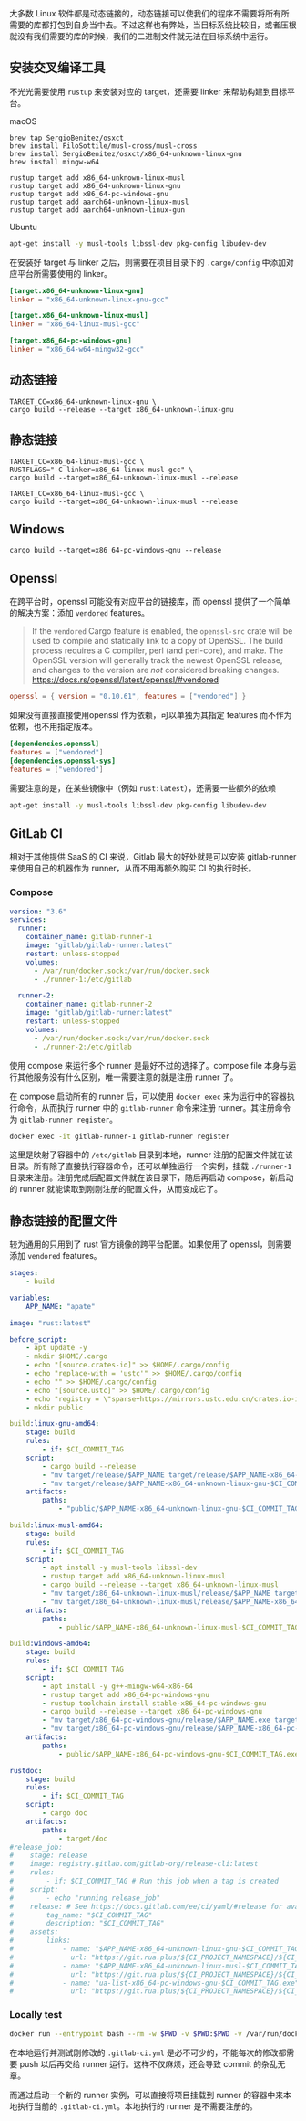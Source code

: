 大多数 Linux 软件都是动态链接的，动态链接可以使我们的程序不需要将所有所需要的库都打包到自身当中去。不过这样也有弊处，当目标系统比较旧，或者压根就没有我们需要的库的时候，我们的二进制文件就无法在目标系统中运行。

## 安装交叉编译工具

不光光需要使用 `rustup` 来安装对应的 target，还需要 linker 来帮助构建到目标平台。

macOS

```
brew tap SergioBenitez/osxct
brew install FiloSottile/musl-cross/musl-cross
brew install SergioBenitez/osxct/x86_64-unknown-linux-gnu
brew install mingw-w64
```

```
rustup target add x86_64-unknown-linux-musl
rustup target add x86_64-unknown-linux-gnu
rustup target add x86_64-pc-windows-gnu
rustup target add aarch64-unknown-linux-musl
rustup target add aarch64-unknown-linux-gun
```

Ubuntu

```bash
apt-get install -y musl-tools libssl-dev pkg-config libudev-dev
```

在安装好 target 与 linker 之后，则需要在项目目录下的 `.cargo/config` 中添加对应平台所需要使用的 linker。

```toml
[target.x86_64-unknown-linux-gnu]  
linker = "x86_64-unknown-linux-gnu-gcc"

[target.x86_64-unknown-linux-musl]
linker = "x86_64-linux-musl-gcc"

[target.x86_64-pc-windows-gnu]
linker = "x86_64-w64-mingw32-gcc"
```

## 动态链接

```
TARGET_CC=x86_64-unknown-linux-gnu \
cargo build --release --target x86_64-unknown-linux-gnu
```

## 静态链接

```
TARGET_CC=x86_64-linux-musl-gcc \
RUSTFLAGS="-C linker=x86_64-linux-musl-gcc" \
cargo build --target=x86_64-unknown-linux-musl --release
```

```
TARGET_CC=x86_64-linux-musl-gcc \
cargo build --target=x86_64-unknown-linux-musl --release
```

## Windows

```
cargo build --target=x86_64-pc-windows-gnu --release
```

## Openssl

在跨平台时，openssl 可能没有对应平台的链接库，而 openssl 提供了一个简单的解决方案：添加 `vendored` features。

> If the `vendored` Cargo feature is enabled, the `openssl-src` crate will be used to compile and statically link to a copy of OpenSSL. The build process requires a C compiler, perl (and perl-core), and make. The OpenSSL version will generally track the newest OpenSSL release, and changes to the version are _not_ considered breaking changes.
> https://docs.rs/openssl/latest/openssl/#vendored

```toml
openssl = { version = "0.10.61", features = ["vendored"] }
```

如果没有直接直接使用openssl 作为依赖，可以单独为其指定 features 而不作为依赖，也不用指定版本。

```toml
[dependencies.openssl]
features = ["vendored"]
[dependencies.openssl-sys]
features = ["vendored"]
```

需要注意的是，在某些镜像中（例如 `rust:latest`），还需要一些额外的依赖

```bash
apt-get install -y musl-tools libssl-dev pkg-config libudev-dev
```
## GitLab CI

相对于其他提供 SaaS 的 CI 来说，Gitlab 最大的好处就是可以安装 gitlab-runner 来使用自己的机器作为 runner，从而不用再额外购买 CI 的执行时长。
### Compose

```yml
version: "3.6"
services:
  runner:
    container_name: gitlab-runner-1
    image: "gitlab/gitlab-runner:latest"
    restart: unless-stopped
    volumes:
      - /var/run/docker.sock:/var/run/docker.sock
      - ./runner-1:/etc/gitlab

  runner-2:
    container_name: gitlab-runner-2
    image: "gitlab/gitlab-runner:latest"
    restart: unless-stopped
    volumes:
      - /var/run/docker.sock:/var/run/docker.sock
      - ./runner-2:/etc/gitlab
```

使用 compose 来运行多个 runner 是最好不过的选择了。compose file 本身与运行其他服务没有什么区别，唯一需要注意的就是注册 runner 了。

在 compose 启动所有的 runner 后，可以使用 `docker exec` 来为运行中的容器执行命令，从而执行 runner 中的 `gitlab-runner` 命令来注册 runner。其注册命令为 `gitlab-runner register`。

```bash
docker exec -it gitlab-runner-1 gitlab-runner register
```

这里是映射了容器中的 `/etc/gitlab` 目录到本地，runner 注册的配置文件就在该目录。所有除了直接执行容器命令，还可以单独运行一个实例，挂载 `./runner-1` 目录来注册。注册完成后配置文件就在该目录下，随后再启动 compose，新启动的 runner 就能读取到刚刚注册的配置文件，从而变成它了。

## 静态链接的配置文件

较为通用的只用到了 rust 官方镜像的跨平台配置。如果使用了 openssl，则需要添加 `vendored` features。

```YAML
stages:
    - build

variables:
    APP_NAME: "apate"

image: "rust:latest"

before_script:
    - apt update -y
    - mkdir $HOME/.cargo
    - echo "[source.crates-io]" >> $HOME/.cargo/config
    - echo "replace-with = 'ustc'" >> $HOME/.cargo/config
    - echo "" >> $HOME/.cargo/config
    - echo "[source.ustc]" >> $HOME/.cargo/config
    - echo "registry = \"sparse+https://mirrors.ustc.edu.cn/crates.io-index/\"" >> $HOME/.cargo/config
    - mkdir public

build:linux-gnu-amd64:
    stage: build
    rules:
        - if: $CI_COMMIT_TAG
    script:
        - cargo build --release
        - "mv target/release/$APP_NAME target/release/$APP_NAME-x86_64-unknown-linux-gnu-$CI_COMMIT_TAG"
        - "mv target/release/$APP_NAME-x86_64-unknown-linux-gnu-$CI_COMMIT_TAG public/"
    artifacts:
        paths:
            - "public/$APP_NAME-x86_64-unknown-linux-gnu-$CI_COMMIT_TAG"

build:linux-musl-amd64:
    stage: build
    rules:
        - if: $CI_COMMIT_TAG
    script:
        - apt install -y musl-tools libssl-dev
        - rustup target add x86_64-unknown-linux-musl
        - cargo build --release --target x86_64-unknown-linux-musl
        - "mv target/x86_64-unknown-linux-musl/release/$APP_NAME target/x86_64-unknown-linux-musl/release/$APP_NAME-x86_64-unknown-linux-musl-$CI_COMMIT_TAG"
        - "mv target/x86_64-unknown-linux-musl/release/$APP_NAME-x86_64-unknown-linux-musl-$CI_COMMIT_TAG public/"
    artifacts:
        paths:
            - public/$APP_NAME-x86_64-unknown-linux-musl-$CI_COMMIT_TAG

build:windows-amd64:
    stage: build
    rules:
        - if: $CI_COMMIT_TAG
    script:
        - apt install -y g++-mingw-w64-x86-64
        - rustup target add x86_64-pc-windows-gnu
        - rustup toolchain install stable-x86_64-pc-windows-gnu
        - cargo build --release --target x86_64-pc-windows-gnu
        - "mv target/x86_64-pc-windows-gnu/release/$APP_NAME.exe target/x86_64-pc-windows-gnu/release/$APP_NAME-x86_64-pc-windows-gnu-$CI_COMMIT_TAG.exe"
        - "mv target/x86_64-pc-windows-gnu/release/$APP_NAME-x86_64-pc-windows-gnu-$CI_COMMIT_TAG.exe public/"
    artifacts:
        paths:
            - public/$APP_NAME-x86_64-pc-windows-gnu-$CI_COMMIT_TAG.exe

rustdoc:
    stage: build
    rules:
        - if: $CI_COMMIT_TAG
    script:
        - cargo doc
    artifacts:
        paths:
            - target/doc
#release_job:
#    stage: release
#    image: registry.gitlab.com/gitlab-org/release-cli:latest
#    rules:
#        - if: $CI_COMMIT_TAG # Run this job when a tag is created
#    script:
#        - echo "running release_job"
#    release: # See https://docs.gitlab.com/ee/ci/yaml/#release for available properties
#        tag_name: "$CI_COMMIT_TAG"
#        description: "$CI_COMMIT_TAG"
#    assets:
#        links:
#            - name: "$APP_NAME-x86_64-unknown-linux-gnu-$CI_COMMIT_TAG"
#              url: "https://git.rua.plus/${CI_PROJECT_NAMESPACE}/${CI_PROJECT_NAME}/cw/-/jobs/${CI_JOB_ID}/artifacts/file/public/$APP_NAME-x86_64-unknown-linux-gnu-$CI_COMMIT_TAG"
#            - name: "$APP_NAME-x86_64-unknown-linux-musl-$CI_COMMIT_TAG"
#              url: "https://git.rua.plus/${CI_PROJECT_NAMESPACE}/${CI_PROJECT_NAME}/cw/-/jobs/${CI_JOB_ID}/artifacts/file/public/$APP_NAME-x86_64-unknown-linux-musl-$CI_COMMIT_TAG"
#            - name: "ua-list-x86_64-pc-windows-gnu-$CI_COMMIT_TAG.exe"
#              url: "https://git.rua.plus/${CI_PROJECT_NAMESPACE}/${CI_PROJECT_NAME}/cw/-/jobs/${CI_JOB_ID}/artifacts/file/public/ua-list-x86_64-pc-windows-gnu-$CI_COMMIT_TAG.exe"
```

### Locally test

```bash
docker run --entrypoint bash --rm -w $PWD -v $PWD:$PWD -v /var/run/docker.sock:/var/run/docker.sock gitlab/gitlab-runner:latest -c 'git config --global --add safe.directory "*";gitlab-runner exec docker build:linux-musl-amd64'
```

在本地运行并测试刚修改的 `.gitlab-ci.yml` 是必不可少的，不能每次的修改都需要 push 以后再交给 runner 运行。这样不仅麻烦，还会导致 commit 的杂乱无章。

而通过启动一个新的 runner 实例，可以直接将项目挂载到 runner 的容器中来本地执行当前的 `.gitlab-ci.yml`。本地执行的 runner 是不需要注册的。